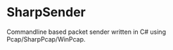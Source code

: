 SharpSender
===========

Commandline based packet sender written in C# using Pcap/SharpPcap/WinPcap.
